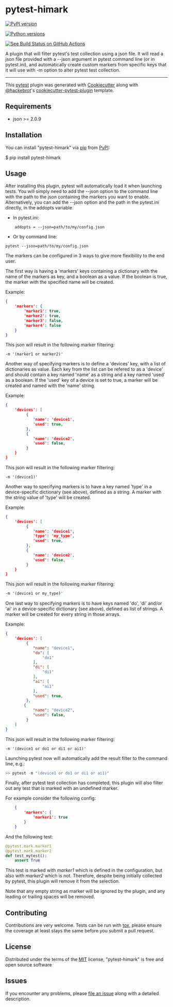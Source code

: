 # pytest-himark

[![PyPI version](https://img.shields.io/pypi/v/pytest-himark.svg)](https://pypi.org/project/pytest-himark)

[![Python versions](https://img.shields.io/pypi/pyversions/pytest-himark.svg)](https://pypi.org/project/pytest-himark)

[![See Build Status on GitHub Actions](https://github.com/supermete/pytest-himark/actions/workflows/main.yml/badge.svg)](https://github.com/supermete/pytest-himark/actions/workflows/main.yml)

A plugin that will filter pytest's test collection using a json file.
It will read a json file provided with a --json argument in pytest command line
(or in pytest.ini), and automatically create custom markers from specific keys that it will use with -m option to alter pytest test collection.

---

This [pytest](https://github.com/pytest-dev/pytest) plugin was generated
with [Cookiecutter](https://github.com/audreyr/cookiecutter) along with
[\@hackebrot](https://github.com/hackebrot)\'s
[cookiecutter-pytest-plugin](https://github.com/pytest-dev/cookiecutter-pytest-plugin)
template.

## Requirements

- json \>= 2.0.9

## Installation

You can install \"pytest-himark\" via
[pip](https://pypi.org/project/pip/) from
[PyPI](https://pypi.org/project):

$ pip install pytest-himark

## Usage

After installing this plugin, pytest will automatically load it when
launching tests. You will simply need to add the --json option to the
command line with the path to the json containing the markers you want
to enable. Alternatively, you can add the --json option and the path in
the pytest.ini directly, in the addopts variable.

- In pytest.ini:

```CFG
    addopts = --json=path/to/my/config.json
```

- Or by command line:

```CMD
pytest --json=path/to/my/config.json
```

The markers can be configured in 3 ways to give more flexibility to the end user.

The first way is having a 'markers' keys containing a dictionary with the name of the markers as key, and a boolean as a value. If the boolean is true, the marker with the specified name will be created.

Example:

```json
{
    'markers': {
        'marker1': true,
        'marker2': true,
        'marker3': false,
        'marker4': false
    }
}
```

This json will result in the following marker filtering:

```CMD
-m '(marker1 or marker2)'
```

Another way of specifying markers is to define a 'devices' key, with a list of dictionaries as value. Each key from the list can be refered to as a 'device' and should contain a key named 'name' as a string and a key named 'used' as a boolean. If the 'used' key of a device is set to true, a marker will be created and named with the 'name' string.

Example:

```json
{
    'devices': [
         {
            'name': 'device1',
            'used': true,
         },
         {
            'name': 'device2',
            'used': false,
         }
    }
}
```

This json will result in the following marker filtering:

```CMD
-m '(device1)'
```

Another way to specifying markers is to have a key named 'type' in a device-specific dictionary (see above), defined as a string. A marker with the string value of 'type' will be created.

Example:

```json
{
    'devices': [
         {
            'name': 'device1',
            'type': 'my_type',
            'used': true,
         },
         {
            'name': 'device2',
            'used': false,
         }
    }
}
```

This json will result in the following marker filtering:

```cmd
-m '(device1 or my_type)'
```

One last way to specifying markers is to have keys named 'do', 'di' and/or 'ai' in a device-specific dictionary (see above), defined as list of strings. A marker will be created for every string in those arrays.

Example:

```json
{
    'devices': [
         {  
            "name": "device1",
            "do": [
                "do1"
            ],
            "di": [
                "di1"
            ],
            "ai": [
                "ai1"
            ],
            "used": true,
         },
        {
            "name": "device2",
            "used": false,
         }
    ]
}
```

This json will result in the following marker filtering:

```CMD
-m '(device1 or do1 or di1 or ai1)'
```

Launching pytest now will automatically add the result filter to the command line, e.g.:

```python
>> pytest -m "(device1 or do1 or di1 or ai1)"
```

Finally, after pytest test collection has completed, this plugin will also filter out any test that is marked with an undefined marker.

For example consider the following config:

```json
    {
        'markers': {
            'marker1': true
        }
    }
```

And the following test:

```python
@pytest.mark.marker1
@pytest.mark.marker2
def test_mytest():
    assert True
```

This test is marked with *marker1* which is defined in the configuration, but also with *marker2* which is not. Therefore, despite being initially collected by pytest, this plugin will remove it from the selection.

Note that any empty string as marker will be ignored by the plugin, and any leading or trailing spaces will be removed.


## Contributing

Contributions are very welcome. Tests can be run with
[tox](https://tox.readthedocs.io/en/latest/), please ensure the coverage
at least stays the same before you submit a pull request.

## License

Distributed under the terms of the
[MIT](https://opensource.org/licenses/MIT) license, \"pytest-himark\" is
free and open source software

## Issues

If you encounter any problems, please [file an
issue](https://github.com/supermete/pytest-himark/issues) along with a
detailed description.
